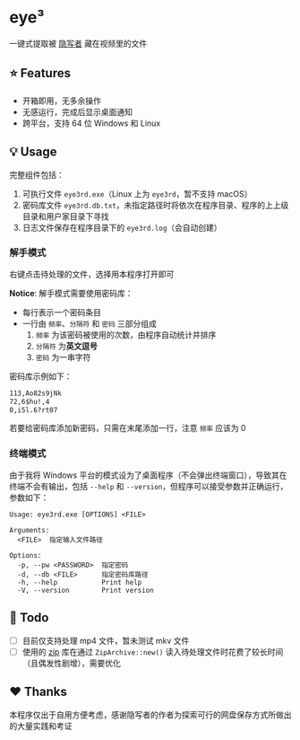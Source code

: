 # eye³

一键式提取被 [隐写者](https://github.com/cenglin123/SteganographierGUI) 藏在视频里的文件

## ⭐ Features

- 开箱即用，无多余操作
- 无感运行，完成后显示桌面通知
- 跨平台，支持 64 位 Windows 和 Linux

## 💡 Usage

完整组件包括：

1. 可执行文件 `eye3rd.exe`（Linux 上为 `eye3rd`，暂不支持 macOS）
2. 密码库文件 `eye3rd.db.txt`，未指定路径时将依次在程序目录、程序的上上级目录和用户家目录下寻找
3. 日志文件保存在程序目录下的 `eye3rd.log`（会自动创建）

### 解手模式

右键点击待处理的文件，选择用本程序打开即可

**Notice**: 解手模式需要使用密码库：

- 每行表示一个密码条目
- 一行由 `频率`、`分隔符` 和 `密码` 三部分组成
  1. `频率` 为该密码被使用的次数，由程序自动统计并排序
  2. `分隔符` 为**英文逗号**
  3. `密码` 为一串字符

密码库示例如下：

```txt
113,Ao82s9jNk
72,6$hu!,4
0,i5l.6?rt07
```

若要给密码库添加新密码，只需在末尾添加一行，注意 `频率` 应该为 0

### 终端模式

由于我将 Windows 平台的模式设为了桌面程序（不会弹出终端窗口），导致其在终端不会有输出，包括 `--help` 和 `--version`，但程序可以接受参数并正确运行，参数如下：

```pwsh
Usage: eye3rd.exe [OPTIONS] <FILE>

Arguments:
  <FILE>  指定输入文件路径

Options:
  -p, --pw <PASSWORD>  指定密码
  -d, --db <FILE>      指定密码库路径
  -h, --help           Print help
  -V, --version        Print version
```

## 📝 Todo

- [ ] 目前仅支持处理 mp4 文件，暂未测试 mkv 文件
- [ ] 使用的 [zip](https://github.com/zip-rs/zip2) 库在通过 `ZipArchive::new()` 读入待处理文件时花费了较长时间（且偶发性剧增），需要优化

## ❤️ Thanks

本程序仅出于自用方便考虑，感谢隐写者的作者为探索可行的网盘保存方式所做出的大量实践和考证

